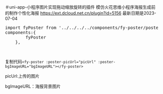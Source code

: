 ＃uni-app-小程序图片实现拖动缩放旋转的插件
模仿火花思维小程序海报生成前的制作个性化海报
https://ext.dcloud.net.cn/plugin?id=5156
最新日期是2023-07-04
<pre>
import fyPoster from '../../../../components/fy-poster/poster.vue'
components:{
        fyPoster
    },


</pre>

<pre><a class="btn" data-clipboard-snippet="" data-toggle="popover" data-placement="bottom" data-original-title="" title="">复制代码</a><code class="hljs ruby">&lt;fy-poster <span class="hljs-symbol">:poster-picUrl=<span class="hljs-string">"picUrl"</span></span> <span class="hljs-symbol">:poster-bgImageURL=<span class="hljs-string">"bgImageURL"</span>&gt;&lt;/fy-poster&gt;</span></code></pre>


picUrl:上传的图片

bgImageURL：海报背景图片
